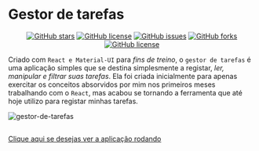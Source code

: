 # Gestor de tarefas
<p align="center">
<a href="https://github.com/Francisco-Fetapi/gestor-de-tarefas/stargazers"><img alt="GitHub stars" src="https://img.shields.io/github/stars/Francisco-Fetapi/gestor-de-tarefas?style=plastic"></a>
<a href="https://github.com/Francisco-Fetapi/gestor-de-tarefas"><img alt="GitHub license" src="https://img.shields.io/badge/Exercise-For%20trainning-orange"></a>
<a href="https://github.com/Francisco-Fetapi/gestor-de-tarefas/issues"><img alt="GitHub issues" src="https://img.shields.io/github/issues/Francisco-Fetapi/gestor-de-tarefas?style=plastic"></a>
<a href="https://github.com/Francisco-Fetapi/gestor-de-tarefas/network"><img alt="GitHub forks" src="https://img.shields.io/github/forks/Francisco-Fetapi/gestor-de-tarefas?style=plastic"></a>
<a href="https://github.com/Francisco-Fetapi/gestor-de-tarefas"><img alt="GitHub license" src="https://img.shields.io/github/license/Francisco-Fetapi/gestor-de-tarefas?style=plastic"></a>
</p>

Criado com `React e Material-UI` para _fins de treino_, o `gestor de tarefas` é uma aplicação simples que se destina simplesmente a registar, _ler, manipular e filtrar suas tarefas_. Ela foi criada inicialmente para apenas exercitar os conceitos absorvidos por mim nos primeiros meses trabalhando com o `React`, mas acabou se tornando a ferramenta que até hoje utilizo para registar minhas tarefas.

![gestor-de-tarefas](https://user-images.githubusercontent.com/74926014/181217192-c87bbf5b-5969-453f-a715-3fda58ca9245.gif)


##

<a href="https://gestor-de-tarefas.vercel.app/">Clique aqui se desejas ver a aplicação rodando</a>
